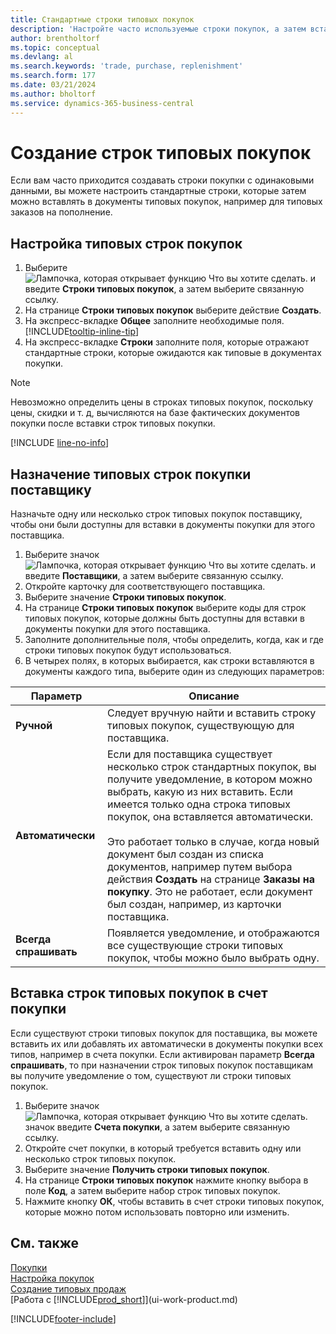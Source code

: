 ```yaml
---
title: Стандартные строки типовых покупок
description: 'Настройте часто используемые строки покупок, а затем вставьте их в документы покупки, чтобы быстро заполнять строки стандартной информацией.'
author: brentholtorf
ms.topic: conceptual
ms.devlang: al
ms.search.keywords: 'trade, purchase, replenishment'
ms.search.form: 177
ms.date: 03/21/2024
ms.author: bholtorf
ms.service: dynamics-365-business-central
---
```

# <a name="create-recurring-purchase-lines"></a>Создание строк типовых покупок

Если вам часто приходится создавать строки покупки с одинаковыми данными, вы можете настроить стандартные строки, которые затем можно вставлять в документы типовых покупок, например для типовых заказов на пополнение.

## <a name="set-up-recurring-purchase-lines"></a>Настройка типовых строк покупок

1. Выберите ![Лампочка, которая открывает функцию Что вы хотите сделать.](media/ui-search/search_small.png "Что вы хотите сделать") и введите **Строки типовых покупок**, а затем выберите связанную ссылку.
2. На странице **Строки типовых покупок** выберите действие **Создать**.
3. На экспресс-вкладке **Общее** заполните необходимые поля. [!INCLUDE[tooltip-inline-tip](includes/tooltip-inline-tip_md.md)]
4. На экспресс-вкладке **Строки** заполните поля, которые отражают стандартные строки, которые ожидаются как типовые в документах покупки.

> [!NOTE]
> Невозможно определить цены в строках типовых покупок, поскольку цены, скидки и т. д, вычисляются на базе фактических документов покупки после вставки строк типовых покупки.

[!INCLUDE [line-no-info](includes/line-no-info.md)]

## <a name="assign-recurring-purchase-lines-to-a-vendor"></a>Назначение типовых строк покупки поставщику

Назначьте одну или несколько строк типовых покупок поставщику, чтобы они были доступны для вставки в документы покупки для этого поставщика.

1. Выберите значок ![Лампочка, которая открывает функцию Что вы хотите сделать.](media/ui-search/search_small.png "Что вы хотите сделать") и введите **Поставщики**, а затем выберите связанную ссылку.
2. Откройте карточку для соответствующего поставщика.
3. Выберите значение **Строки типовых покупок**.
4. На странице **Строки типовых покупок** выберите коды для строк типовых покупок, которые должны быть доступны для вставки в документы покупки для этого поставщика.
5. Заполните дополнительные поля, чтобы определить, когда, как и где строки типовых покупок будут использоваться.
6. В четырех полях, в которых выбирается, как строки вставляются в документы каждого типа, выберите один из следующих параметров:

|Параметр|Описание|
|------|-----------|
|**Ручной**|Следует вручную найти и вставить строку типовых покупок, существующую для поставщика.|
|**Автоматически**|Если для поставщика существует несколько строк стандартных покупок, вы получите уведомление, в котором можно выбрать, какую из них вставить. Если имеется только одна строка типовых покупок, она вставляется автоматически.<br /><br />Это работает только в случае, когда новый документ был создан из списка документов, например путем выбора действия **Создать** на странице **Заказы на покупку**. Это не работает, если документ был создан, например, из карточки поставщика.|
|**Всегда спрашивать**|Появляется уведомление, и отображаются все существующие строки типовых покупок, чтобы можно было выбрать одну.

## <a name="insert-recurring-purchase-lines-on-a-purchase-invoice"></a>Вставка строк типовых покупок в счет покупки

Если существуют строки типовых покупок для поставщика, вы можете вставить их или добавлять их автоматически в документы покупки всех типов, например в счета покупки. Если активирован параметр **Всегда спрашивать**, то при назначении строк типовых покупок поставщикам вы получите уведомление о том, существуют ли строки типовых покупок.

1. Выберите значок ![Лампочка, которая открывает функцию Что вы хотите сделать.](media/ui-search/search_small.png "Что вы хотите сделать") значок введите **Счета покупки**, а затем выберите связанную ссылку.
2. Откройте счет покупки, в который требуется вставить одну или несколько строк типовых покупок.
3. Выберите значение **Получить строки типовых покупок**.
4. На странице **Строки типовых покупок** нажмите кнопку выбора в поле **Код**, а затем выберите набор строк типовых покупок.
5. Нажмите кнопку **ОК**, чтобы вставить в счет строки типовых покупок, которые можно потом использовать повторно или изменить.

## <a name="see-also"></a>См. также

[Покупки](purchasing-manage-purchasing.md)  
[Настройка покупок](purchasing-setup-purchasing.md)  
[Создание типовых продаж](sales-how-work-standard-lines.md)  
[Работа с [!INCLUDE[prod_short](includes/prod_short.md)]](ui-work-product.md)  

[!INCLUDE[footer-include](includes/footer-banner.md)]
